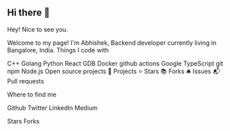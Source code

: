 ## Hi there 👋

Hey! Nice to see you.

Welcome to my page!
I'm Abhishek, Backend developer currently living in Bangalore, India.
Things I code with

C++ Golang Python React GDB Docker github actions Google TypeScript git npm Node.js
Open source projects
🎁 Projects 	⭐ Stars 	📚 Forks 	🛎 Issues 	📬 Pull requests

Where to find me

Github Twitter LinkedIn Medium

Stars Forks
<!--
**abhishek818/abhishek818** is a ✨ _special_ ✨ repository because its `README.md` (this file) appears on your GitHub profile.

Here are some ideas to get you started:

- 🔭 I’m currently working on ...
- 🌱 I’m currently learning ...
- 👯 I’m looking to collaborate on ...
- 🤔 I’m looking for help with ...
- 💬 Ask me about ...
- 📫 How to reach me: ...
- 😄 Pronouns: ...
- ⚡ Fun fact: ...
-->

